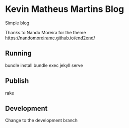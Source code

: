 # Kevin Matheus Martins Blog

Simple blog

Thanks to Nando Moreira for the theme https://nandomoreirame.github.io/end2end/

## Running

bundle install
bundle exec jekyll serve

## Publish

rake

## Development

Change to the development branch